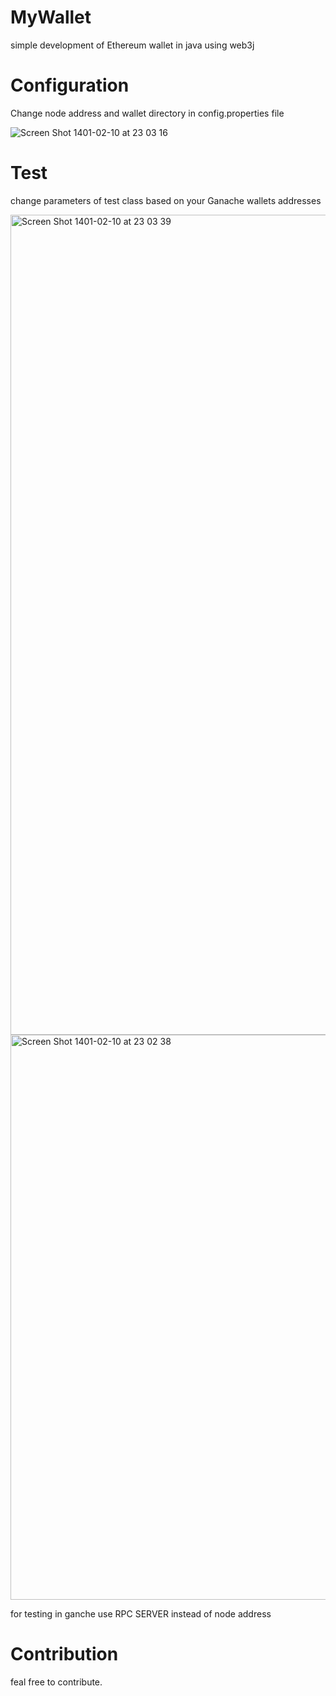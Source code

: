 # MyWallet
simple development of Ethereum wallet in java using web3j

# Configuration
Change node address and wallet directory in config.properties file

![Screen Shot 1401-02-10 at 23 03 16](https://user-images.githubusercontent.com/62008800/166118445-0abbd6b5-9a44-4ebd-8a4e-0243e920876c.png)

# Test
change parameters of test class based on your Ganache wallets addresses

<img width="1312" alt="Screen Shot 1401-02-10 at 23 03 39" src="https://user-images.githubusercontent.com/62008800/166118480-1c19e9be-2116-489f-ba2a-710fc7f197b2.png">

<img width="904" alt="Screen Shot 1401-02-10 at 23 02 38" src="https://user-images.githubusercontent.com/62008800/166118485-7bc8a10a-3aaf-4b04-aaaa-5523425c67b2.png">

for testing in ganche use RPC SERVER instead of node address

# Contribution
feal free to contribute.
